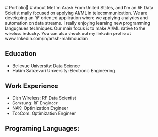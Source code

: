 <header>
<link rel="stylesheet" href="https://cdn.jsdelivr.net/gh/devicons/devicon@v2.15.1/devicon.min.css">
 
</header>

<body>
# Portfolio👋
# About Me
I'm Arash From United States, and I'm an RF Data Scietist maily focused on applying AI/ML in telecommunication. We are developing an RF oriented application where we applying analytics and automation on data streams. I really enjoying learning new programming langugaues techniques. Our main focus is to make AI/ML native to the wireless industry. You can also check out my linkedin profile at www.linkedin.com/in/arash-mahmoudian

## Education
- Bellevue University: Data Science
- Hakim Sabzevari University: Electronic Engineering

## Work Experience
- Dish Wireless: RF Data Scientist
- Samsung: RF Engineer
- NAK: Optimization Engineer
- TopCom: Optimization Engineer

## Programing Languages: 
  <i class="devicon-babel-plain"></i>
          
<!--
**Arash-Mahmoudian/arash-mahmoudian** is a ✨ _special_ ✨ repository because its `README.md` (this file) appears on your GitHub profile.

Here are some ideas to get you started:

- 🔭 I’m currently working on ...
- 🌱 I’m currently learning ...
- 👯 I’m looking to collaborate on ...
- 🤔 I’m looking for help with ...
- 💬 Ask me about ...
- 📫 How to reach me: ...
- 😄 Pronouns: ...
- ⚡ Fun fact: ...
-->


</body>
